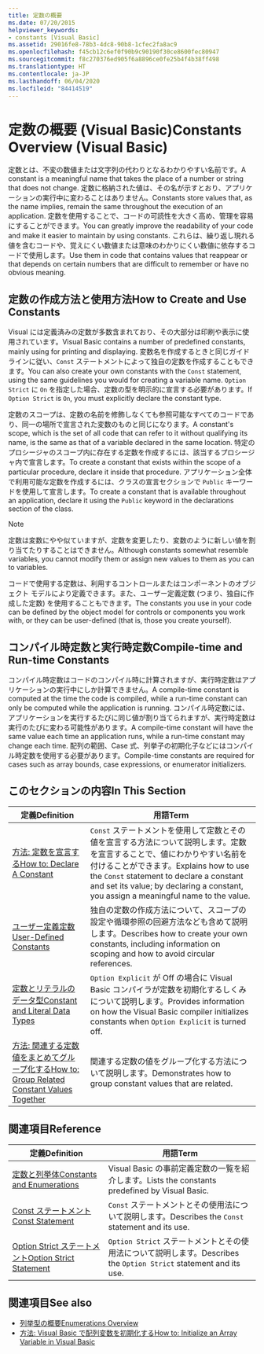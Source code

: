 ```yaml
---
title: 定数の概要
ms.date: 07/20/2015
helpviewer_keywords:
- constants [Visual Basic]
ms.assetid: 29016fe8-78b3-4dc8-90b8-1cfec2fa8ac9
ms.openlocfilehash: f45cb12c6ef0f90b9c90190f30ce8600fec80947
ms.sourcegitcommit: f8c270376ed905f6a8896ce0fe25b4f4b38ff498
ms.translationtype: HT
ms.contentlocale: ja-JP
ms.lasthandoff: 06/04/2020
ms.locfileid: "84414519"
---
```

# <a name="constants-overview-visual-basic"></a><span data-ttu-id="e5b7f-102">定数の概要 (Visual Basic)</span><span class="sxs-lookup"><span data-stu-id="e5b7f-102">Constants Overview (Visual Basic)</span></span>
<span data-ttu-id="e5b7f-103">定数とは、不変の数値または文字列の代わりとなるわかりやすい名前です。</span><span class="sxs-lookup"><span data-stu-id="e5b7f-103">A constant is a meaningful name that takes the place of a number or string that does not change.</span></span> <span data-ttu-id="e5b7f-104">定数に格納された値は、その名が示すとおり、アプリケーションの実行中に変わることはありません。</span><span class="sxs-lookup"><span data-stu-id="e5b7f-104">Constants store values that, as the name implies, remain the same throughout the execution of an application.</span></span> <span data-ttu-id="e5b7f-105">定数を使用することで、コードの可読性を大きく高め、管理を容易にすることができます。</span><span class="sxs-lookup"><span data-stu-id="e5b7f-105">You can greatly improve the readability of your code and make it easier to maintain by using constants.</span></span> <span data-ttu-id="e5b7f-106">これらは、繰り返し現れる値を含むコードや、覚えにくい数値または意味のわかりにくい数値に依存するコードで使用します。</span><span class="sxs-lookup"><span data-stu-id="e5b7f-106">Use them in code that contains values that reappear or that depends on certain numbers that are difficult to remember or have no obvious meaning.</span></span>  
  
## <a name="how-to-create-and-use-constants"></a><span data-ttu-id="e5b7f-107">定数の作成方法と使用方法</span><span class="sxs-lookup"><span data-stu-id="e5b7f-107">How to Create and Use Constants</span></span>  
 <span data-ttu-id="e5b7f-108">Visual には定義済みの定数が多数含まれており、その大部分は印刷や表示に使用されています。</span><span class="sxs-lookup"><span data-stu-id="e5b7f-108">Visual Basic contains a number of predefined constants, mainly using for printing and displaying.</span></span> <span data-ttu-id="e5b7f-109">変数名を作成するときと同じガイドラインに従い、`Const` ステートメントによって独自の定数を作成することもできます。</span><span class="sxs-lookup"><span data-stu-id="e5b7f-109">You can also create your own constants with the `Const` statement, using the same guidelines you would for creating a variable name.</span></span> <span data-ttu-id="e5b7f-110">`Option Strict` に `On` を指定した場合、定数の型を明示的に宣言する必要があります。</span><span class="sxs-lookup"><span data-stu-id="e5b7f-110">If `Option Strict` is `On`, you must explicitly declare the constant type.</span></span>  
  
 <span data-ttu-id="e5b7f-111">定数のスコープは、定数の名前を修飾しなくても参照可能なすべてのコードであり、同一の場所で宣言された変数のものと同じになります。</span><span class="sxs-lookup"><span data-stu-id="e5b7f-111">A constant's scope, which is the set of all code that can refer to it without qualifying its name, is the same as that of a variable declared in the same location.</span></span> <span data-ttu-id="e5b7f-112">特定のプロシージャのスコープ内に存在する定数を作成するには、該当するプロシージャ内で宣言します。</span><span class="sxs-lookup"><span data-stu-id="e5b7f-112">To create a constant that exists within the scope of a particular procedure, declare it inside that procedure.</span></span> <span data-ttu-id="e5b7f-113">アプリケーション全体で利用可能な定数を作成するには、クラスの宣言セクションで `Public` キーワードを使用して宣言します。</span><span class="sxs-lookup"><span data-stu-id="e5b7f-113">To create a constant that is available throughout an application, declare it using the `Public` keyword in the declarations section of the class.</span></span>  
  
> [!NOTE]
> <span data-ttu-id="e5b7f-114">定数は変数にやや似ていますが、定数を変更したり、変数のように新しい値を割り当てたりすることはできません。</span><span class="sxs-lookup"><span data-stu-id="e5b7f-114">Although constants somewhat resemble variables, you cannot modify them or assign new values to them as you can to variables.</span></span>  
  
 <span data-ttu-id="e5b7f-115">コードで使用する定数は、利用するコントロールまたはコンポーネントのオブジェクト モデルにより定義できます。また、ユーザー定義定数 (つまり、独自に作成した定数) を使用することもできます。</span><span class="sxs-lookup"><span data-stu-id="e5b7f-115">The constants you use in your code can be defined by the object model for controls or components you work with, or they can be user-defined (that is, those you create yourself).</span></span>  
  
## <a name="compile-time-and-run-time-constants"></a><span data-ttu-id="e5b7f-116">コンパイル時定数と実行時定数</span><span class="sxs-lookup"><span data-stu-id="e5b7f-116">Compile-time and Run-time Constants</span></span>  
 <span data-ttu-id="e5b7f-117">コンパイル時定数はコードのコンパイル時に計算されますが、実行時定数はアプリケーションの実行中にしか計算できません。</span><span class="sxs-lookup"><span data-stu-id="e5b7f-117">A compile-time constant is computed at the time the code is compiled, while a run-time constant can only be computed while the application is running.</span></span> <span data-ttu-id="e5b7f-118">コンパイル時定数には、アプリケーションを実行するたびに同じ値が割り当てられますが、実行時定数は実行のたびに変わる可能性があります。</span><span class="sxs-lookup"><span data-stu-id="e5b7f-118">A compile-time constant will have the same value each time an application runs, while a run-time constant may change each time.</span></span> <span data-ttu-id="e5b7f-119">配列の範囲、Case 式、列挙子の初期化子などにはコンパイル時定数を使用する必要があります。</span><span class="sxs-lookup"><span data-stu-id="e5b7f-119">Compile-time constants are required for cases such as array bounds, case expressions, or enumerator initializers.</span></span>  
  
## <a name="in-this-section"></a><span data-ttu-id="e5b7f-120">このセクションの内容</span><span class="sxs-lookup"><span data-stu-id="e5b7f-120">In This Section</span></span>  
  
|<span data-ttu-id="e5b7f-121">定義</span><span class="sxs-lookup"><span data-stu-id="e5b7f-121">Definition</span></span>|<span data-ttu-id="e5b7f-122">用語</span><span class="sxs-lookup"><span data-stu-id="e5b7f-122">Term</span></span>|  
|---|---|  
|[<span data-ttu-id="e5b7f-123">方法: 定数を宣言する</span><span class="sxs-lookup"><span data-stu-id="e5b7f-123">How to: Declare A Constant</span></span>](how-to-declare-a-constant.md)|<span data-ttu-id="e5b7f-124">`Const` ステートメントを使用して定数とその値を宣言する方法について説明します。定数を宣言することで、値にわかりやすい名前を付けることができます。</span><span class="sxs-lookup"><span data-stu-id="e5b7f-124">Explains how to use the `Const` statement to declare a constant and set its value; by declaring a constant, you assign a meaningful name to the value.</span></span>|  
|[<span data-ttu-id="e5b7f-125">ユーザー定義定数</span><span class="sxs-lookup"><span data-stu-id="e5b7f-125">User-Defined Constants</span></span>](user-defined-constants.md)|<span data-ttu-id="e5b7f-126">独自の定数の作成方法について、スコープの設定や循環参照の回避方法なども含めて説明します。</span><span class="sxs-lookup"><span data-stu-id="e5b7f-126">Describes how to create your own constants, including information on scoping and how to avoid circular references.</span></span>|  
|[<span data-ttu-id="e5b7f-127">定数とリテラルのデータ型</span><span class="sxs-lookup"><span data-stu-id="e5b7f-127">Constant and Literal Data Types</span></span>](constant-and-literal-data-types.md)|<span data-ttu-id="e5b7f-128">`Option Explicit` が Off の場合に Visual Basic コンパイラが定数を初期化するしくみについて説明します。</span><span class="sxs-lookup"><span data-stu-id="e5b7f-128">Provides information on how the Visual Basic compiler initializes constants when `Option Explicit` is turned off.</span></span>|  
|[<span data-ttu-id="e5b7f-129">方法: 関連する定数値をまとめてグループ化する</span><span class="sxs-lookup"><span data-stu-id="e5b7f-129">How to: Group Related Constant Values Together</span></span>](how-to-group-related-constant-values-together.md)|<span data-ttu-id="e5b7f-130">関連する定数の値をグループ化する方法について説明します。</span><span class="sxs-lookup"><span data-stu-id="e5b7f-130">Demonstrates how to group constant values that are related.</span></span>|  
  
## <a name="reference"></a><span data-ttu-id="e5b7f-131">関連項目</span><span class="sxs-lookup"><span data-stu-id="e5b7f-131">Reference</span></span>  
  
|<span data-ttu-id="e5b7f-132">定義</span><span class="sxs-lookup"><span data-stu-id="e5b7f-132">Definition</span></span>|<span data-ttu-id="e5b7f-133">用語</span><span class="sxs-lookup"><span data-stu-id="e5b7f-133">Term</span></span>|  
|---|---|  
|[<span data-ttu-id="e5b7f-134">定数と列挙体</span><span class="sxs-lookup"><span data-stu-id="e5b7f-134">Constants and Enumerations</span></span>](../../../language-reference/constants-and-enumerations.md)|<span data-ttu-id="e5b7f-135">Visual Basic の事前定義定数の一覧を紹介します。</span><span class="sxs-lookup"><span data-stu-id="e5b7f-135">Lists the constants predefined by Visual Basic.</span></span>|  
|[<span data-ttu-id="e5b7f-136">Const ステートメント</span><span class="sxs-lookup"><span data-stu-id="e5b7f-136">Const Statement</span></span>](../../../language-reference/statements/const-statement.md)|<span data-ttu-id="e5b7f-137">`Const` ステートメントとその使用法について説明します。</span><span class="sxs-lookup"><span data-stu-id="e5b7f-137">Describes the `Const` statement and its use.</span></span>|  
|[<span data-ttu-id="e5b7f-138">Option Strict ステートメント</span><span class="sxs-lookup"><span data-stu-id="e5b7f-138">Option Strict Statement</span></span>](../../../language-reference/statements/option-strict-statement.md)|<span data-ttu-id="e5b7f-139">`Option Strict` ステートメントとその使用法について説明します。</span><span class="sxs-lookup"><span data-stu-id="e5b7f-139">Describes the `Option Strict` statement and its use.</span></span>|  
  
## <a name="see-also"></a><span data-ttu-id="e5b7f-140">関連項目</span><span class="sxs-lookup"><span data-stu-id="e5b7f-140">See also</span></span>

- [<span data-ttu-id="e5b7f-141">列挙型の概要</span><span class="sxs-lookup"><span data-stu-id="e5b7f-141">Enumerations Overview</span></span>](enumerations-overview.md)
- [<span data-ttu-id="e5b7f-142">方法: Visual Basic で配列変数を初期化する</span><span class="sxs-lookup"><span data-stu-id="e5b7f-142">How to: Initialize an Array Variable in Visual Basic</span></span>](../arrays/how-to-initialize-an-array-variable.md)
